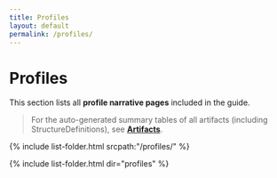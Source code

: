 ```yaml
---
title: Profiles
layout: default
permalink: /profiles/
---
```


# Profiles

This section lists all **profile narrative pages** included in the guide.

> For the auto-generated summary tables of all artifacts (including StructureDefinitions), see **[Artifacts](artifacts.html)**.

{% include list-folder.html srcpath:"/profiles/" %}

{% include list-folder.html dir="profiles" %}
